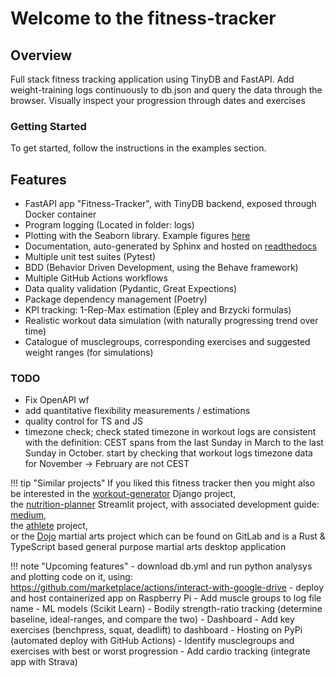 # Welcome to the fitness-tracker

## Overview

Full stack fitness tracking application using TinyDB and FastAPI.
Add weight-training logs continuously to db.json and query the data through the browser.
Visually inspect your progression through dates and exercises

### Getting Started

To get started, follow the instructions in the examples section.

## Features

- FastAPI app "Fitness-Tracker", with TinyDB backend, exposed through Docker container
- Program logging (Located in folder: logs)
- Plotting with the Seaborn library. Example figures [here](docs/project_docs/img)
- Documentation, auto-generated by Sphinx and hosted on [readthedocs](https://fitness-tracker.readthedocs.io/en/latest/index.html#)
- Multiple unit test suites (Pytest)
- BDD (Behavior Driven Development, using the Behave framework)
- Multiple GitHub Actions workflows
- Data quality validation (Pydantic, Great Expections)
- Package dependency management (Poetry)
- KPI tracking: 1-Rep-Max estimation (Epley and Brzycki formulas)
- Realistic workout data simulation (with naturally progressing trend over time)
- Catalogue of musclegroups, corresponding exercises and suggested weight ranges (for simulations)

### TODO

- Fix OpenAPI wf
- add quantitative flexibility measurements / estimations
- quality control for TS and JS
- timezone check; check stated timezone in workout logs are consistent with the definition:
      CEST spans from the last Sunday in March to the last Sunday in October.
      start by checking that workout logs timezone data for November -> February are not CEST

!!! tip "Similar projects"
    If you liked this fitness tracker then you might also be interested in
    the [workout-generator](https://github.com/TheNewThinkTank/workout-generator) Django project,<br>
    the [nutrition-planner](https://github.com/TheNewThinkTank/nutrition-planner) Streamlit project, with associated development guide:<br>
    [medium](https://medium.com/@GustavCollinRasmussen/build-a-nutrition-app-on-streamlit-8c4f01229989),<br>
    the [athlete](https://github.com/TheNewThinkTank/athlete) project,<br>
    or the [Dojo](https://gitlab.com/sports-tracking/dojo) martial arts project
    which can be found on GitLab and is a Rust & TypeScript based general purpose martial arts desktop application

!!! note "Upcoming features"
    - download db.yml and run python analysys and plotting code on it,
      using: https://github.com/marketplace/actions/interact-with-google-drive
    - deploy and host containerized app on Raspberry Pi
    - Add muscle groups to log file name
    - ML models (Scikit Learn)
    - Bodily strength-ratio tracking (determine baseline, ideal-ranges, and compare the two)
    - Dashboard
    - Add key exercises (benchpress, squat, deadlift) to dashboard
    - Hosting on PyPi (automated deploy with GitHub Actions)
    - Identify musclegroups and exercises with best or worst progression
    - Add cardio tracking (integrate app with Strava)
